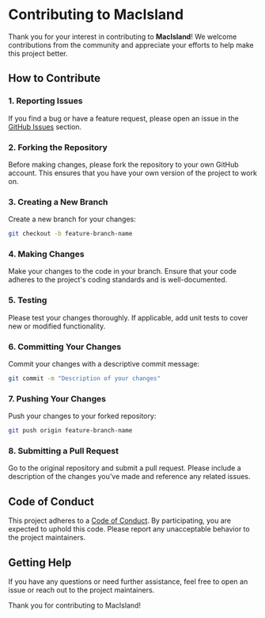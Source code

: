 # Contributing to MacIsland

Thank you for your interest in contributing to **MacIsland**! We welcome contributions from the community and appreciate your efforts to help make this project better.

## How to Contribute

### 1. Reporting Issues

If you find a bug or have a feature request, please open an issue in the [GitHub Issues](https://github.com/RKInnovate/MacIsland/issues) section.

### 2. Forking the Repository

Before making changes, please fork the repository to your own GitHub account. This ensures that you have your own version of the project to work on.

### 3. Creating a New Branch

Create a new branch for your changes:

```bash
git checkout -b feature-branch-name
```

### 4. Making Changes

Make your changes to the code in your branch. Ensure that your code adheres to the project's coding standards and is well-documented.

### 5. Testing

Please test your changes thoroughly. If applicable, add unit tests to cover new or modified functionality.

### 6. Committing Your Changes

Commit your changes with a descriptive commit message:

```bash
git commit -m "Description of your changes"
```

### 7. Pushing Your Changes

Push your changes to your forked repository:

```bash
git push origin feature-branch-name
```

### 8. Submitting a Pull Request

Go to the original repository and submit a pull request. Please include a description of the changes you’ve made and reference any related issues.

## Code of Conduct

This project adheres to a [Code of Conduct](CODE_OF_CONDUCT.md). By participating, you are expected to uphold this code. Please report any unacceptable behavior to the project maintainers.

## Getting Help

If you have any questions or need further assistance, feel free to open an issue or reach out to the project maintainers.

Thank you for contributing to MacIsland!
